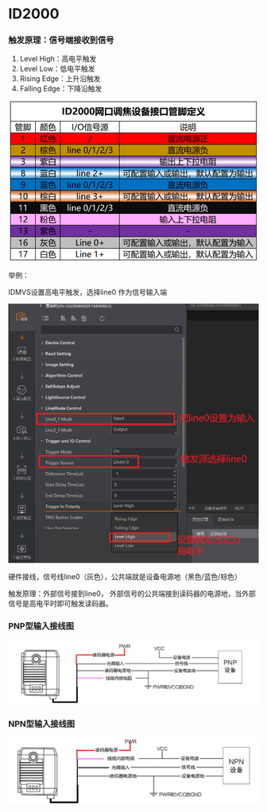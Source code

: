 # ID2000

### 触发原理：信号端接收到信号

1. Level High：高电平触发
2. Level Low：低电平触发
3. Rising Edge：上升沿触发
4. Falling Edge：下降沿触发

![](<../../.gitbook/assets/image (61).png>)

举例：

IDMVS设置高电平触发，选择line0 作为信号输入端

![](<../../.gitbook/assets/image (67).png>)

硬件接线，信号线line0（灰色），公共端就是设备电源地（黑色/蓝色/棕色）

触发原理：外部信号接到line0， 外部信号的公共端接到读码器的电源地，当外部信号是高电平时即可触发读码器。

### PNP型输入接线图

![PNP输入设备接线图](<../../.gitbook/assets/id2000 (2).png>)



### NPN型输入接线图

![NPN输入设备接线图](<../../.gitbook/assets/id2000 (3).png>)



